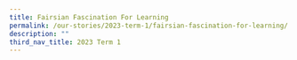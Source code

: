 ```yaml
---
title: Fairsian Fascination For Learning
permalink: /our-stories/2023-term-1/fairsian-fascination-for-learning/
description: ""
third_nav_title: 2023 Term 1
---
```

